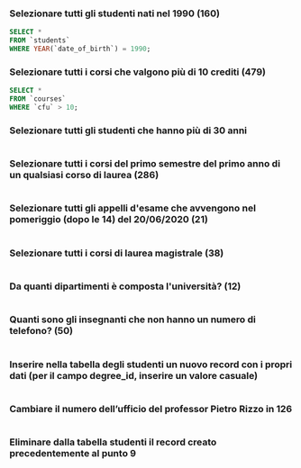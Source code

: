 ### Selezionare tutti gli studenti nati nel 1990 (160)

```SQL
SELECT *
FROM `students`
WHERE YEAR(`date_of_birth`) = 1990;
```

### Selezionare tutti i corsi che valgono più di 10 crediti (479)

```SQL
SELECT *
FROM `courses`
WHERE `cfu` > 10;
```

### Selezionare tutti gli studenti che hanno più di 30 anni

```SQL

```

### Selezionare tutti i corsi del primo semestre del primo anno di un qualsiasi corso di laurea (286)

```SQL

```

### Selezionare tutti gli appelli d'esame che avvengono nel pomeriggio (dopo le 14) del 20/06/2020 (21)

```SQL

```

### Selezionare tutti i corsi di laurea magistrale (38)

```SQL

```

### Da quanti dipartimenti è composta l'università? (12)

```SQL

```

### Quanti sono gli insegnanti che non hanno un numero di telefono? (50)

```SQL

```

### Inserire nella tabella degli studenti un nuovo record con i propri dati (per il campo degree_id, inserire un valore casuale)

```SQL

```

### Cambiare il numero dell’ufficio del professor Pietro Rizzo in 126

```SQL

```

### Eliminare dalla tabella studenti il record creato precedentemente al punto 9

```SQL

```
